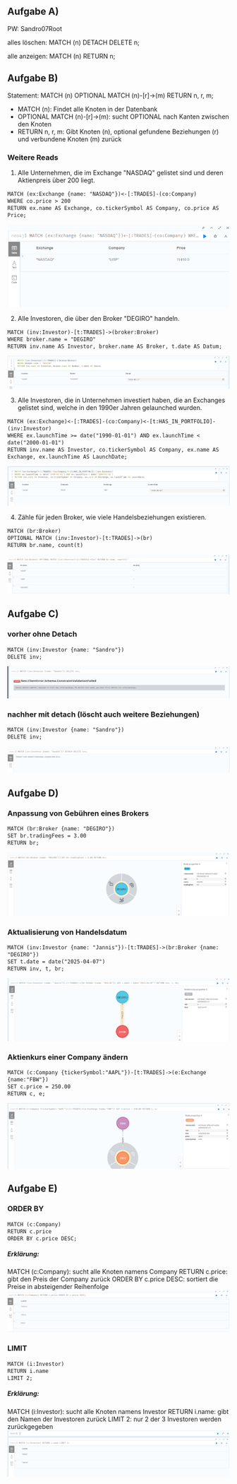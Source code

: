## Aufgabe A)
PW: Sandro07Root

alles löschen:
MATCH (n) DETACH DELETE n;

alle anzeigen:
MATCH (n) RETURN n;

## Aufgabe B)
Statement: MATCH (n) OPTIONAL MATCH (n)-[r]->(m) RETURN n, r, m;

- MATCH (n): Findet alle Knoten in der Datenbank
- OPTIONAL MATCH (n)-[r]->(m): sucht OPTIONAL nach Kanten zwischen den Knoten
- RETURN n, r, m: Gibt Knoten (n), optional gefundene Beziehungen (r) und verbundene Knoten (m) zurück

### Weitere Reads

1. Alle Unternehmen, die im Exchange "NASDAQ" gelistet sind und deren Aktienpreis über 200 liegt.
```
MATCH (ex:Exchange {name: "NASDAQ"})<-[:TRADES]-(co:Company)
WHERE co.price > 200
RETURN ex.name AS Exchange, co.tickerSymbol AS Company, co.price AS Price;
```
![17-03-2025_16-08-24.png](17-03-2025_16-08-24.png)

2. Alle Investoren, die über den Broker "DEGIRO" handeln.
```
MATCH (inv:Investor)-[t:TRADES]->(broker:Broker)
WHERE broker.name = "DEGIRO"
RETURN inv.name AS Investor, broker.name AS Broker, t.date AS Datum;
```
![allInvestors.png](allInvestors.png)

3. Alle Investoren, die in Unternehmen investiert haben, die an Exchanges gelistet sind, welche in den 1990er Jahren gelaunched wurden.
```
MATCH (ex:Exchange)<-[:TRADES]-(co:Company)<-[t:HAS_IN_PORTFOLIO]-(inv:Investor)
WHERE ex.launchTime >= date("1990-01-01") AND ex.launchTime < date("2000-01-01")
RETURN inv.name AS Investor, co.tickerSymbol AS Company, ex.name AS Exchange, ex.launchTime AS LaunchDate;
```
![exchange1990.png](exchange1990.png)

4. Zähle für jeden Broker, wie viele Handelsbeziehungen existieren.
```
MATCH (br:Broker)
OPTIONAL MATCH (inv:Investor)-[t:TRADES]->(br)
RETURN br.name, count(t)
```
![amount.png](amount.png)


## Aufgabe C)

### vorher ohne Detach
```
MATCH (inv:Investor {name: "Sandro"})
DELETE inv;
```
![relationship.png](relationship.png)

### nachher mit detach (löscht auch weitere Beziehungen)
```
MATCH (inv:Investor {name: "Sandro"})
DELETE inv;
```
![detach.png](detach.png)

## Aufgabe D)
### Anpassung von Gebühren eines Brokers
```
MATCH (br:Broker {name: "DEGIRO"})
SET br.tradingFees = 3.00
RETURN br;
```
![degiroTradingFees.png](degiroTradingFees.png)

### Aktualisierung von Handelsdatum
```
MATCH (inv:Investor {name: "Jannis"})-[t:TRADES]->(br:Broker {name: "DEGIRO"})
SET t.date = date("2025-04-07")
RETURN inv, t, br;
```
![date.png](date.png)

### Aktienkurs einer Company ändern
```
MATCH (c:Company {tickerSymbol:"AAPL"})-[t:TRADES]->(e:Exchange {name:"FBW"})
SET c.price = 250.00
RETURN c, e;
```
![changeStock.png](changeStock.png)

## Aufgabe E)
### ORDER BY
```
MATCH (c:Company)
RETURN c.price
ORDER BY c.price DESC;
```
##### Erklärung:
MATCH (c:Company): sucht alle Knoten namens Company
RETURN c.price: gibt den Preis der Company zurück
ORDER BY c.price DESC: sortiert die Preise in absteigender Reihenfolge
![orderBy.png](orderBy.png)

### LIMIT
```
MATCH (i:Investor) 
RETURN i.name
LIMIT 2;
```
##### Erklärung: 
MATCH (i:Investor): sucht alle Knoten namens Investor
RETURN i.name: gibt den Namen der Investoren zurück
LIMIT 2: nur 2 der 3 Investoren werden zurückgegeben
![limit.png](limit.png)
